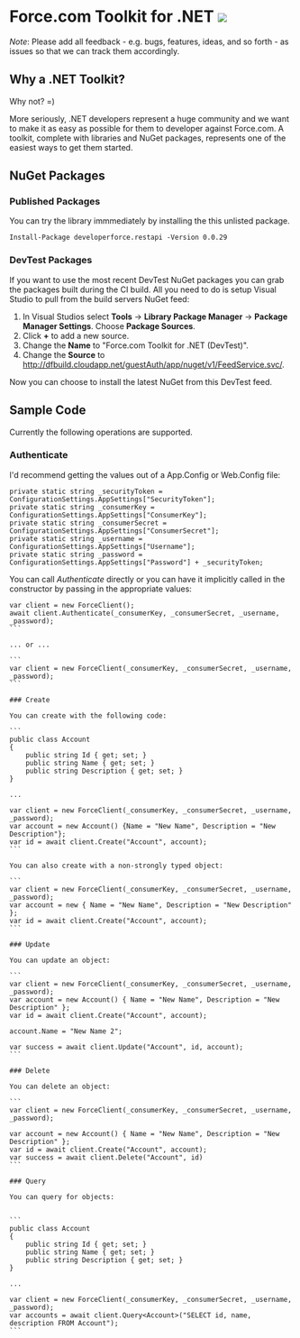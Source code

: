 # Force.com Toolkit for .NET <img src="http://dfbuild.cloudapp.net/app/rest/builds/buildType:ForceComToolkitForNet_DebugCiBuild/statusIcon" />


*Note*: Please add all feedback - e.g. bugs, features, ideas, and so forth - as issues so that we can track them accordingly.

## Why a .NET Toolkit?

Why not? =)

More seriously, .NET developers represent a huge community and we want to make it as easy as possible for them to developer against Force.com. A toolkit, complete with libraries and NuGet packages, represents one of the easiest ways to get them started.

## NuGet Packages

### Published Packages

You can try the library immmediately by installing the this unlisted package.

```
Install-Package developerforce.restapi -Version 0.0.29
```

### DevTest Packages

If you want to use the most recent DevTest NuGet packages you can grab the packages built during the CI build. All you need to do is setup Visual Studio to pull from the build servers NuGet feed:

1. In Visual Studios select **Tools** -> **Library Package Manager** -> **Package Manager Settings**. Choose **Package Sources**.
2. Click **+** to add a new source.
3. Change the **Name** to "Force.com Toolkit for .NET (DevTest)".
4. Change the **Source** to http://dfbuild.cloudapp.net/guestAuth/app/nuget/v1/FeedService.svc/.

Now you can choose to install the latest NuGet from this DevTest feed.

## Sample Code

Currently the following operations are supported.

### Authenticate

I'd recommend getting the values out of a App.Config or Web.Config file:

```
private static string _securityToken = ConfigurationSettings.AppSettings["SecurityToken"];
private static string _consumerKey = ConfigurationSettings.AppSettings["ConsumerKey"];
private static string _consumerSecret = ConfigurationSettings.AppSettings["ConsumerSecret"];
private static string _username = ConfigurationSettings.AppSettings["Username"];
private static string _password = ConfigurationSettings.AppSettings["Password"] + _securityToken;
```

You can call *Authenticate* directly or you can have it implicitly called in the constructor by passing in the appropriate values:

````
var client = new ForceClient();
await client.Authenticate(_consumerKey, _consumerSecret, _username, _password);
```

... or ...

```
var client = new ForceClient(_consumerKey, _consumerSecret, _username, _password);
```

### Create

You can create with the following code:

```
public class Account
{
    public string Id { get; set; }
    public string Name { get; set; }
    public string Description { get; set; }
}

...

var client = new ForceClient(_consumerKey, _consumerSecret, _username, _password);
var account = new Account() {Name = "New Name", Description = "New Description"};
var id = await client.Create("Account", account);
```

You can also create with a non-strongly typed object:

```
var client = new ForceClient(_consumerKey, _consumerSecret, _username, _password);
var account = new { Name = "New Name", Description = "New Description" };
var id = await client.Create("Account", account);
```

### Update

You can update an object:

```
var client = new ForceClient(_consumerKey, _consumerSecret, _username, _password);
var account = new Account() { Name = "New Name", Description = "New Description" };
var id = await client.Create("Account", account);

account.Name = "New Name 2";

var success = await client.Update("Account", id, account);
```

### Delete

You can delete an object:

```
var client = new ForceClient(_consumerKey, _consumerSecret, _username, _password);

var account = new Account() { Name = "New Name", Description = "New Description" };
var id = await client.Create("Account", account);
var success = await client.Delete("Account", id)
```

### Query

You can query for objects:


```
public class Account
{
    public string Id { get; set; }
    public string Name { get; set; }
    public string Description { get; set; }
}

...

var client = new ForceClient(_consumerKey, _consumerSecret, _username, _password);
var accounts = await client.Query<Account>("SELECT id, name, description FROM Account");
```
